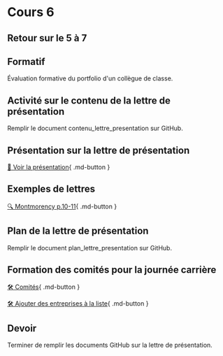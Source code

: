 # Cours 6

## Retour sur le 5 à 7

## Formatif
Évaluation formative du portfolio d'un collègue de classe. 

## Activité sur le contenu de la lettre de présentation
Remplir le document contenu_lettre_presentation sur GitHub. 



## Présentation sur la lettre de présentation     
[📁 Voir la présentation](https://cmontmorency365-my.sharepoint.com/:b:/g/personal/lora_boisvert_cmontmorency_qc_ca/ERrX846mpkdKu4CkXSbw1TYBDAUmeVdpkbbA89qHX-jchw?e=aiBfkj){ .md-button }  


## Exemples de lettres 
[🔍 Montmorency p.10-11](https://www.cmontmorency.qc.ca/wp-content/uploads/2023/11/Petit-guide-de-recherche-demploi.pdf){ .md-button }      

## Plan de la lettre de présentation
Remplir le document plan_lettre_presentation sur GitHub. 

## Formation des comités pour la journée carrière
[🛠️ Comités](./stages/journeeCarriere.md){ .md-button }    

[🛠️ Ajouter des entreprises à la liste](https://cmontmorency365-my.sharepoint.com/:x:/g/personal/lora_boisvert_cmontmorency_qc_ca/EfoMe3Rzg7FGihjnoKGn7OcBMEdYWxjf1mPycznkJt4y1A?e=hdsfDi){ .md-button }    

## Devoir
Terminer de remplir les documents GitHub sur la lettre de présentation.    
